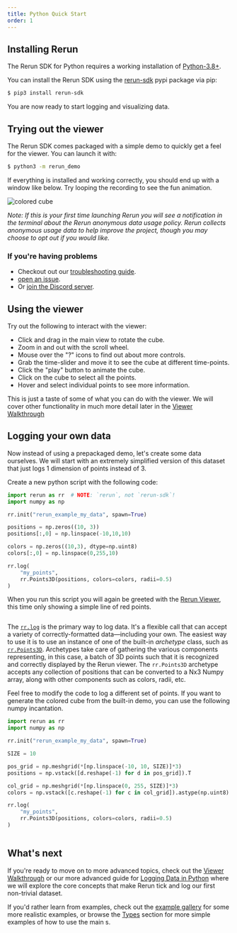 ```yaml
---
title: Python Quick Start
order: 1
---
```


## Installing Rerun

The Rerun SDK for Python requires a working installation of [Python-3.8+](https://www.python.org/).

You can install the Rerun SDK using the [rerun-sdk](https://pypi.org/project/rerun-sdk/) pypi package via pip:
```bash
$ pip3 install rerun-sdk
```

You are now ready to start logging and visualizing data.

## Trying out the viewer

The Rerun SDK comes packaged with a simple demo to quickly get a feel for the viewer. You can launch it with:
```bash
$ python3 -m rerun_demo
```

If everything is installed and working correctly, you should end up with a window like below.
Try looping the recording to see the fun animation.

<picture>
  <source media="(max-width: 480px)" srcset="https://static.rerun.io/quickstart0_cube/770ffcd66ebc020bb0ff00ec123e19f1fcb0a3a4/480w.png">
  <source media="(max-width: 768px)" srcset="https://static.rerun.io/quickstart0_cube/770ffcd66ebc020bb0ff00ec123e19f1fcb0a3a4/768w.png">
  <source media="(max-width: 1024px)" srcset="https://static.rerun.io/quickstart0_cube/770ffcd66ebc020bb0ff00ec123e19f1fcb0a3a4/1024w.png">
  <source media="(max-width: 1200px)" srcset="https://static.rerun.io/quickstart0_cube/770ffcd66ebc020bb0ff00ec123e19f1fcb0a3a4/1200w.png">
  <img src="https://static.rerun.io/quickstart0_cube/770ffcd66ebc020bb0ff00ec123e19f1fcb0a3a4/full.png" alt="colored cube">
</picture>


*Note: If this is your first time launching Rerun you will see a notification in the terminal about the Rerun anonymous
data usage policy. Rerun collects anonymous usage data to help improve the project, though you may choose to opt out if you
would like.*

### If you're having problems
 * Checkout out our [troubleshooting guide](troubleshooting.md).
 * [open an issue](https://github.com/rerun-io/rerun/issues/new/choose).
 * Or [join the Discord server](https://discord.gg/PXtCgFBSmH).

## Using the viewer
Try out the following to interact with the viewer:
 * Click and drag in the main view to rotate the cube.
 * Zoom in and out with the scroll wheel.
 * Mouse over the "?" icons to find out about more controls.
 * Grab the time-slider and move it to see the cube at different time-points.
 * Click the "play" button to animate the cube.
 * Click on the cube to select all the points.
 * Hover and select individual points to see more information.

This is just a taste of some of what you can do with the viewer. We will cover other functionality in much
more detail later in the [Viewer Walkthrough](viewer-walkthrough.md)

## Logging your own data
Now instead of using a prepackaged demo, let's create some data ourselves. We will start with an
extremely simplified version of this dataset that just logs 1 dimension of points instead of 3.

Create a new python script with the following code:

```python
import rerun as rr  # NOTE: `rerun`, not `rerun-sdk`!
import numpy as np

rr.init("rerun_example_my_data", spawn=True)

positions = np.zeros((10, 3))
positions[:,0] = np.linspace(-10,10,10)

colors = np.zeros((10,3), dtype=np.uint8)
colors[:,0] = np.linspace(0,255,10)

rr.log(
    "my_points",
    rr.Points3D(positions, colors=colors, radii=0.5)
)
```

When you run this script you will again be greeted with the [Rerun Viewer](../reference/viewer/overview.md), this time
only showing a simple line of red points.

<picture>
  <img src="https://static.rerun.io/quickstart1_line/969a72007a8354bc2638d5794fa7d47176135d0c/full.png" alt="">
  <source media="(max-width: 480px)" srcset="https://static.rerun.io/quickstart1_line/969a72007a8354bc2638d5794fa7d47176135d0c/480w.png">
  <source media="(max-width: 768px)" srcset="https://static.rerun.io/quickstart1_line/969a72007a8354bc2638d5794fa7d47176135d0c/768w.png">
  <source media="(max-width: 1024px)" srcset="https://static.rerun.io/quickstart1_line/969a72007a8354bc2638d5794fa7d47176135d0c/1024w.png">
  <source media="(max-width: 1200px)" srcset="https://static.rerun.io/quickstart1_line/969a72007a8354bc2638d5794fa7d47176135d0c/1200w.png">
</picture>



The [`rr.log`](https://ref.rerun.io/docs/python/nightly/common/logging_functions/#rerun.log) is the primary way to log data. It's a flexible
call that can accept a variety of correctly-formatted data—including your own. The easiest way to use it is to use an instance of
one of the built-in *archetype* class, such as [`rr.Points3D`](https://ref.rerun.io/docs/python/nightly/common/archetypes/#rerun.archetypes.Points3D). Archetypes take care of gathering the various
components representing, in this case, a batch of 3D points such that it is recognized and correctly displayed by the Rerun viewer. The `rr.Points3D` archetype accepts any collection of positions that can be converted to a Nx3 Numpy array, along with other components such as colors, radii, etc.

Feel free to modify the code to log a different set of points. If you want to generate the colored cube from the
built-in demo, you can use the following numpy incantation.
```python
import rerun as rr
import numpy as np

rr.init("rerun_example_my_data", spawn=True)

SIZE = 10

pos_grid = np.meshgrid(*[np.linspace(-10, 10, SIZE)]*3)
positions = np.vstack([d.reshape(-1) for d in pos_grid]).T

col_grid = np.meshgrid(*[np.linspace(0, 255, SIZE)]*3)
colors = np.vstack([c.reshape(-1) for c in col_grid]).astype(np.uint8).T

rr.log(
    "my_points",
    rr.Points3D(positions, colors=colors, radii=0.5)
)
```

<picture>
  <img src="https://static.rerun.io/quickstart2_simple_cube/632a8f1c79f70a2355fad294fe085291fcf3a8ae/full.png" alt="">
  <source media="(max-width: 480px)" srcset="https://static.rerun.io/quickstart2_simple_cube/632a8f1c79f70a2355fad294fe085291fcf3a8ae/480w.png">
  <source media="(max-width: 768px)" srcset="https://static.rerun.io/quickstart2_simple_cube/632a8f1c79f70a2355fad294fe085291fcf3a8ae/768w.png">
  <source media="(max-width: 1024px)" srcset="https://static.rerun.io/quickstart2_simple_cube/632a8f1c79f70a2355fad294fe085291fcf3a8ae/1024w.png">
  <source media="(max-width: 1200px)" srcset="https://static.rerun.io/quickstart2_simple_cube/632a8f1c79f70a2355fad294fe085291fcf3a8ae/1200w.png">
</picture>

## What's next

If you're ready to move on to more advanced topics, check out the [Viewer Walkthrough](viewer-walkthrough.md) or our
more advanced guide for [Logging Data in Python](logging-python.md) where we will explore the core concepts that make
Rerun tick and log our first non-trivial dataset.

If you'd rather learn from examples, check out the [example gallery](/examples) for some more realistic examples, or browse the [Types](../reference/types.md) section for more simple examples of how to use the main  s.
